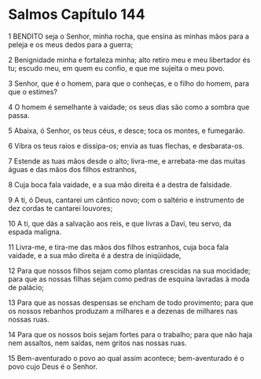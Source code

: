 # Salmos Capítulo 144

1	BENDITO seja o Senhor, minha rocha, que ensina as minhas mãos para a peleja e os meus dedos para a guerra;

2	Benignidade minha e fortaleza minha; alto retiro meu e meu libertador és tu; escudo meu, em quem eu confio, e que me sujeita o meu povo.

3	Senhor, que é o homem, para que o conheças, e o filho do homem, para que o estimes?

4	O homem é semelhante à vaidade; os seus dias são como a sombra que passa.

5	Abaixa, ó Senhor, os teus céus, e desce; toca os montes, e fumegarão.

6	Vibra os teus raios e dissipa-os; envia as tuas flechas, e desbarata-os.

7	Estende as tuas mãos desde o alto; livra-me, e arrebata-me das muitas águas e das mãos dos filhos estranhos,

8	Cuja boca fala vaidade, e a sua mão direita é a destra de falsidade.

9	A ti, ó Deus, cantarei um cântico novo; com o saltério e instrumento de dez cordas te cantarei louvores;

10	A ti, que dás a salvação aos reis, e que livras a Davi, teu servo, da espada maligna.

11	Livra-me, e tira-me das mãos dos filhos estranhos, cuja boca fala vaidade, e a sua mão direita é a destra de iniqüidade,

12	Para que nossos filhos sejam como plantas crescidas na sua mocidade; para que as nossas filhas sejam como pedras de esquina lavradas à moda de palácio;

13	Para que as nossas despensas se encham de todo provimento; para que os nossos rebanhos produzam a milhares e a dezenas de milhares nas nossas ruas.

14	Para que os nossos bois sejam fortes para o trabalho; para que não haja nem assaltos, nem saídas, nem gritos nas nossas ruas.

15	Bem-aventurado o povo ao qual assim acontece; bem-aventurado é o povo cujo Deus é o Senhor.

